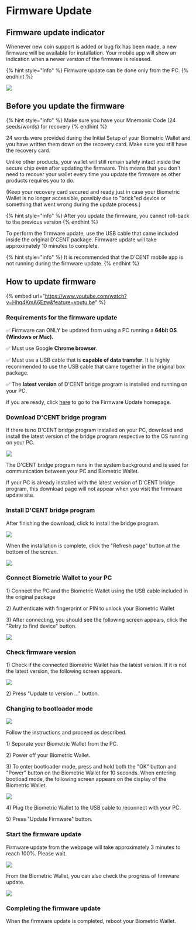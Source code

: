 # Firmware Update

## Firmware update indicator

Whenever new coin support is added or bug fix has been made, a new firmware will be available for installation. Your mobile app will show an indication when a newer version of the firmware is released.

{% hint style="info" %}
Firmware update can be done only from the PC.
{% endhint %}

![](../../.gitbook/assets/image%20%28201%29.png)

## Before you update the firmware

{% hint style="info" %}
Make sure you have your Mnemonic Code \(24 seeds/words\) for recovery
{% endhint %}

24 words were provided during the Initial Setup of your Biometric Wallet and you have written them down on the recovery card. Make sure you still have the recovery card.   
  
Unlike other products, your wallet will still remain safely intact inside the secure chip even after updating the firmware. This means that you don't need to recover your wallet every time you update the firmware as other products requires you to do.   
  
\(Keep your recovery card secured and ready just in case your Biometric Wallet is no longer accessible, possibly due to "brick"ed device or something that went wrong during the update process.\)   

{% hint style="info" %}
After you update the firmware, you cannot roll-back to the previous version
{% endhint %}

To perform the firmware update, use the USB cable that came included inside the original D'CENT package. Firmware update will take approximately 10 minutes to complete. 

{% hint style="info" %}
It is recommended that the D'CENT mobile app is not running during the firmware update.
{% endhint %}

## How to update firmware

{% embed url="https://www.youtube.com/watch?v=Hhq4KmA6Ezw&feature=youtu.be" %}

### Requirements for the firmware update

✅ Firmware can ONLY be updated from using a PC running a **64bit OS \(Windows or Mac\).**

✅ Must use Google **Chrome browser**.

✅ Must use a USB cable that is **capable of data transfer**. It is highly recommended to use the USB cable that came together in the original box package.

✅ The **latest version** of D'CENT bridge program is installed and running on your PC.

If you are ready, click [here](https://fwu.dcentwallet.com/) to go to the Firmware Update homepage.

### Download D'CENT bridge program

If there is no D'CENT bridge program installed on your PC, download and install the latest version of the bridge program respective to the OS running on your PC.

![](../../.gitbook/assets/image%20%28147%29.png)

The D'CENT bridge program runs in the system background and is used for communication between your PC and Biometric Wallet.

If your PC is already installed with the latest version of D'CENT bridge program, this download page will not appear when you visit the firmware update site.

### Install D'CENT bridge program

After finishing the download, click to install the bridge program.

![](../../.gitbook/assets/fw02.png)

When the installation is complete, click the "Refresh page" button at the bottom of the screen.  


![](../../.gitbook/assets/image%20%2854%29.png)

### Connect Biometric Wallet to your PC

1\) Connect the PC and the Biometric Wallet using the USB cable included in the original package

2\) Authenticate with fingerprint or PIN to unlock your Biometric Wallet

3\) After connecting, you should see the following screen appears, click the "Retry to find device" button.

![](../../.gitbook/assets/image%20%28186%29.png)

### Check firmware version

1\) Check if the connected Biometric Wallet has the latest version. If it is not the latest version, the following screen appears.

![](../../.gitbook/assets/image%20%28114%29.png)

2\) Press "Update to version ..." button.

### Changing to bootloader mode

![](../../.gitbook/assets/image%20%2864%29.png)

Follow the instructions and proceed as described.

1\) Separate your Biometric Wallet from the PC.

2\) Power off your Biometric Wallet.

3\) To enter bootloader mode, press and hold both the "OK" button and "Power" button on the Biometric Wallet for 10 seconds. When entering bootload mode, the following screen appears on the display of the Biometric Wallet.

![](../../.gitbook/assets/image%20%2818%29.png)

4\) Plug the Biometric Wallet to the USB cable to reconnect with your PC.

5\) Press "Update Firmware" button.

### Start the firmware update

Firmware update from the webpage will take approximately 3 minutes to reach 100%. Please wait. 

![](../../.gitbook/assets/image%20%2810%29.png)

From the Biometric Wallet, you can also check the progress of firmware update.

![](../../.gitbook/assets/image%20%28179%29.png)

### Completing the firmware update

When the firmware update is completed, reboot your Biometric Wallet.

